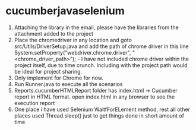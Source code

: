 # cucumberjavaselenium
1. Attaching the library in the email, please have the libraries from the attachment added to the project
2. Place the chromedriver in any location and goto src/Utils/DriverSetup.java and add the path of chrome driver in this line
System.setProperty("webdriver.chrome.driver", "<chrome_driver_path>");  - I have not included chrome driver within the project itself, due to time crunch. Including with the project path would be ideal for project sharing.
3. Only implement for Chrome for now.
4. Run Runner.java to execute all the scenarios
5. Reports.cucumberHTMLReport folder has index.html -> Cucumber report in HTML format. open index.html in any browser to see the execution report
6. One place i have used Selenium WaitfForELement method, rest all other places used Thread.sleep() just to get things done in short amount of time
